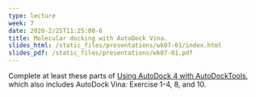 ```yaml
---
type: lecture
week: 7
date: 2020-2/25T11:25:00-6
title: Molecular docking with AutoDock Vina.
slides_html: /static_files/presentations/wk07-01/index.html
slides_pdf: /static_files/presentations/wk07-01.pdf
---
```

Complete at least these parts of [Using AutoDock 4 with AutoDockTools](http://autodock.scripps.edu/faqs-help/tutorial/using-autodock-4-with-autodocktools), which also includes AutoDock Vina: Exercise 1-4, 8, and 10.
